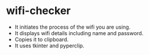 # wifi-checker
  - It initiates the process of the wifi you are using.
  - It displays wifi details including name and password.
  - Copies it to clipboard.
  - It uses tkinter and pyperclip.
